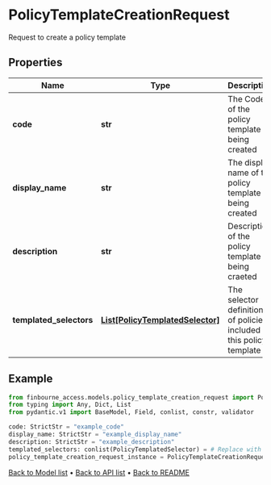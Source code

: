 # PolicyTemplateCreationRequest

Request to create a policy template
## Properties
Name | Type | Description | Notes
------------ | ------------- | ------------- | -------------
**code** | **str** | The Code of the policy template being created | 
**display_name** | **str** | The display name of the policy template being created | 
**description** | **str** | Description of the policy template being craeted | 
**templated_selectors** | [**List[PolicyTemplatedSelector]**](PolicyTemplatedSelector.md) | The selector definitions of policies included in this policy template | 
## Example

```python
from finbourne_access.models.policy_template_creation_request import PolicyTemplateCreationRequest
from typing import Any, Dict, List
from pydantic.v1 import BaseModel, Field, conlist, constr, validator

code: StrictStr = "example_code"
display_name: StrictStr = "example_display_name"
description: StrictStr = "example_description"
templated_selectors: conlist(PolicyTemplatedSelector) = # Replace with your value
policy_template_creation_request_instance = PolicyTemplateCreationRequest(code=code, display_name=display_name, description=description, templated_selectors=templated_selectors)

```

[Back to Model list](../README.md#documentation-for-models) &#8226; [Back to API list](../README.md#documentation-for-api-endpoints) &#8226; [Back to README](../README.md)


